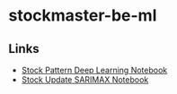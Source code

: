 # stockmaster-be-ml

## Links

- [Stock Pattern Deep Learning Notebook](https://www.kaggle.com/code/lutfiandri/stock-pattern-handwrite-efficientnetv2)
- [Stock Update SARIMAX Notebook](https://www.kaggle.com/code/lutfiandri/stock-price-prediction-sarimax)
